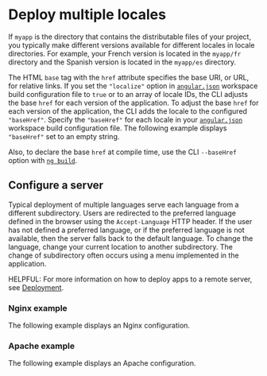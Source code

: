 # Deploy multiple locales

If `myapp` is the directory that contains the distributable files of your project, you typically make different versions available for different locales in locale directories.
For example, your French version is located in the `myapp/fr` directory and the Spanish version is located in the `myapp/es` directory.

The HTML `base` tag with the `href` attribute specifies the base URI, or URL, for relative links.
If you set the `"localize"` option in [`angular.json`][GuideWorkspaceConfig] workspace build configuration file to `true` or to an array of locale IDs, the CLI adjusts the base `href` for each version of the application.
To adjust the base `href` for each version of the application, the CLI adds the locale to the configured `"baseHref"`.
Specify the `"baseHref"` for each locale in your [`angular.json`][GuideWorkspaceConfig] workspace build configuration file.
The following example displays `"baseHref"` set to an empty string.

<docs-code header="angular.json" path="adev/src/content/examples/i18n/angular.json" visibleRegion="i18n-baseHref"/>

Also, to declare the base `href` at compile time, use the CLI `--baseHref` option with [`ng build`][CliBuild].

## Configure a server

Typical deployment of multiple languages serve each language from a different subdirectory.
Users are redirected to the preferred language defined in the browser using the `Accept-Language` HTTP header.
If the user has not defined a preferred language, or if the preferred language is not available, then the server falls back to the default language.
To change the language, change your current location to another subdirectory.
The change of subdirectory often occurs using a menu implemented in the application.

HELPFUL: For more information on how to deploy apps to a remote server, see [Deployment][GuideDeployment].

### Nginx example

The following example displays an Nginx configuration.

<docs-code path="adev/src/content/examples/i18n/doc-files/nginx.conf" language="nginx"/>

### Apache example

The following example displays an Apache configuration.

<docs-code path="adev/src/content/examples/i18n/doc-files/apache2.conf" language="apache"/>

[CliBuild]: cli/build "ng build | CLI | Angular"

[GuideDeployment]: tools/cli/deployment "Deployment | Angular"

[GuideWorkspaceConfig]: reference/configs/workspace-config "Angular workspace configuration | Angular"
